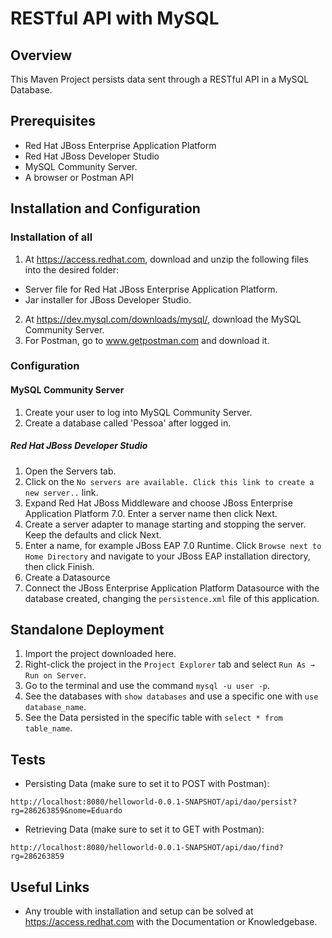 # RESTful API with MySQL 

## Overview
This Maven Project persists data sent through a RESTful API in a MySQL Database.

## Prerequisites
* Red Hat JBoss Enterprise Application Platform
* Red Hat JBoss Developer Studio
* MySQL Community Server.
* A browser or Postman API

## Installation and Configuration
### Installation of all
1. At https://access.redhat.com, download and unzip the following files into the desired folder: 
* Server file for Red Hat JBoss Enterprise Application Platform.
* Jar installer for JBoss Developer Studio.
2. At https://dev.mysql.com/downloads/mysql/, download the MySQL Community Server.
3. For Postman, go to www.getpostman.com and download it.

### Configuration
#### MySQL Community Server
1. Create your user to log into MySQL Community Server.
2. Create a database called 'Pessoa' after logged in. 

##### Red Hat JBoss Developer Studio
1. Open the Servers tab.
2. Click on the `No servers are available. Click this link to create a new server..` link.
3. Expand Red Hat JBoss Middleware and choose JBoss Enterprise Application Platform 7.0. Enter a server name then click Next.
4. Create a server adapter to manage starting and stopping the server. Keep the defaults and click Next.
5. Enter a name, for example JBoss EAP 7.0 Runtime. Click `Browse next to Home Directory` and navigate to your JBoss EAP installation directory, then click Finish.
6. Create a Datasource 
7. Connect the JBoss Enterprise Application Platform Datasource with the database created, changing the `persistence.xml` file of this application.


## Standalone Deployment
1. Import the project downloaded here. 
2. Right-click the project in the `Project Explorer` tab and select `Run As → Run on Server`.
3. Go to the terminal and use the command `mysql -u user -p`.
4. See the databases with `show databases` and use a specific one with `use database_name`.
5. See the Data persisted in the specific table with `select * from table_name`.

## Tests 
* Persisting Data (make sure to set it to POST with Postman):
```
http://localhost:8080/helloworld-0.0.1-SNAPSHOT/api/dao/persist?rg=286263859&nome=Eduardo
```
* Retrieving Data (make sure to set it to GET with Postman):
```
http://localhost:8080/helloworld-0.0.1-SNAPSHOT/api/dao/find?rg=286263859
```

## Useful Links 
* Any trouble with installation and setup can be solved at https://access.redhat.com with the Documentation or Knowledgebase.
